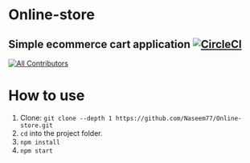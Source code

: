 # Online-store
## Simple ecommerce cart application [![CircleCI](https://circleci.com/gh/Naseem77/Online-store.svg?style=svg)](https://circleci.com/gh/Naseem77/Online-store)
[![All Contributors](https://img.shields.io/badge/all_contributors-4-orange.svg?style=flat-square)](#contributors)
# How to use

1. Clone:  ```git clone --depth 1 https://github.com/Naseem77/Online-store.git```
2. ```cd``` into the project folder.
3. ```npm install```
4. ```npm start```

 


